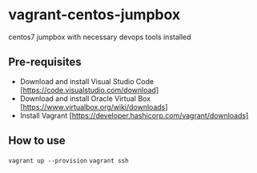 # vagrant-centos-jumpbox
centos7 jumpbox with necessary devops tools installed

## Pre-requisites
- Download and install Visual Studio Code [https://code.visualstudio.com/download]
- Download and install Oracle Virtual Box [https://www.virtualbox.org/wiki/downloads]
- Install Vagrant [https://developer.hashicorp.com/vagrant/downloads]


## How to use
`vagrant up --provision`
`vagrant ssh`
